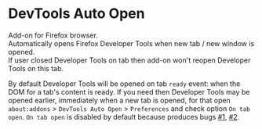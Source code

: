 # DevTools Auto Open
Add-on for Firefox browser.  
Automatically opens Firefox Developer Tools when new tab / new window is opened.  
If user closed Developer Tools on tab then add-on won't reopen Developer Tools on this tab.  

By default Developer Tools will be opened on tab `ready` event: when the DOM for a tab's content is ready.
If you need then Developer Tools may be opened earlier, immediately when a new tab is opened, for that open
`about:addons` > `DevTools Auto Open` > `Preferences` and check option `On tab open`.
`On tab open` is disabled by default because produces bugs
[#1](https://github.com/dmitry-kulikov/firefox-devtools-auto-open/issues/1),
[#2](https://github.com/dmitry-kulikov/firefox-devtools-auto-open/issues/2).
